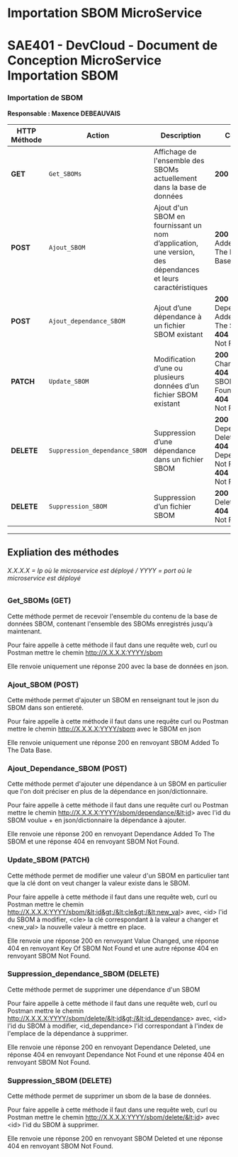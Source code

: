 # Importation SBOM MicroService

# SAE401 - DevCloud - Document de Conception MicroService Importation SBOM

### Importation de SBOM  
**Responsable : Maxence DEBEAUVAIS**

| HTTP Méthode | Action | Description | Codes |
|-------------|--------|-------------|--------|
| **GET** | `Get_SBOMs` | Affichage de l'ensemble des SBOMs actuellement dans la base de données | **200** : OK |
| **POST** | `Ajout_SBOM` | Ajout d'un SBOM en fournissant un nom d’application, une version, des dépendances et leurs caractéristiques | **200** : SBOM Added To The Data Base |
| **POST** | `Ajout_dependance_SBOM` | Ajout d’une dépendance à un fichier SBOM existant | **200** : Dependance Added To The SBOM <br> **404** : SBOM Not Found |
| **PATCH** | `Update_SBOM` | Modification d’une ou plusieurs données d’un fichier SBOM existant | **200** : Value Changed <br> **404** : Key Of SBOM Not Found <br> **404** : SBOM Not Found |
| **DELETE** | `Suppression_dependance_SBOM` | Suppression d’une dépendance dans un fichier SBOM | **200** : Dependance Deleted <br> **404** : Dependance Not Found <br> **404** : SBOM Not Found |
| **DELETE** | `Suppression_SBOM` | Suppression d’un fichier SBOM | **200** : SBOM Deleted <br> **404** : SBOM Not Found |

---
## Expliation des méthodes

###### X.X.X.X = Ip où le microservice est déployé / YYYY = port où le microservice est déployé

### Get_SBOMs (GET)

Cette méthode permet de recevoir l'ensemble du contenu de la base de données SBOM, contenant l'ensemble des SBOMs enregistrés jusqu'à maintenant.

Pour faire appelle à cette méthode il faut dans une requête web, curl ou Postman mettre le chemin http://X.X.X.X:YYYY/sbom

Elle renvoie uniquement une réponse 200 avec la base de données en json.

### Ajout_SBOM (POST)

Cette méthode permet d'ajouter un SBOM en renseignant tout le json du SBOM dans son entiereté.

Pour faire appelle à cette méthode il faut dans une requête curl ou Postman mettre le chemin http://X.X.X.X:YYYY/sbom avec le SBOM en json

Elle renvoie uniquement une réponse 200 en renvoyant SBOM Added To The Data Base.

### Ajout_Dependance_SBOM (POST)

Cette méthode permet d'ajouter une dépendance à un SBOM en particulier que l'on doit préciser en plus de la dépendance en json/dictionnaire.

Pour faire appelle à cette méthode il faut dans une requête curl ou Postman mettre le chemin http://X.X.X.X:YYYY/sbom/dependance/&lt;id&gt; avec l'id du SBOM voulue + en json/dictionnaire la dépendance à ajouter.

Elle renvoie une réponse 200 en renvoyant Dependance Added To The SBOM et une réponse 404 en renvoyant SBOM Not Found.

### Update_SBOM (PATCH)

Cette méthode permet de modifier une valeur d'un SBOM en particulier tant que la clé dont on veut changer la valeur existe dans le SBOM.

Pour faire appelle à cette méthode il faut dans une requête web, curl ou Postman mettre le chemin http://X.X.X.X:YYYY/sbom/&lt;id&gt;/&lt;cle&gt;/&lt;new_val&gt; avec, &lt;id&gt; l'id du SBOM à modifier, &lt;cle&gt; la clé correspondant à la valeur a changer et &lt;new_val&gt; la nouvelle valeur à mettre en place.

Elle renvoie une réponse 200 en renvoyant Value Changed, une réponse 404 en renvoyant Key Of SBOM Not Found et une autre réponse 404 en renvoyant SBOM Not Found.

### Suppression_dependance_SBOM (DELETE)

Cette méthode permet de supprimer une dépendance d'un SBOM

Pour faire appelle à cette méthode il faut dans une requête web, curl ou Postman mettre le chemin http://X.X.X.X:YYYY/sbom/delete/&lt;id&gt;/&lt;id_dependance&gt; avec, &lt;id&gt; l'id du SBOM à modifier, &lt;id_dependance&gt; l'id correspondant à l'index de l'emplace de la dépendance à supprimer.

Elle renvoie une réponse 200 en renvoyant Dependance Deleted, une réponse 404 en renvoyant Dependance Not Found et une réponse 404 en renvoyant SBOM Not Found.

### Suppression_SBOM (DELETE)

Cette méthode permet de supprimer un sbom de la base de données.

Pour faire appelle à cette méthode il faut dans une requête web, curl ou Postman mettre le chemin http://X.X.X.X:YYYY/sbom/delete/&lt;id&gt; avec &lt;id&gt; l'id du SBOM à supprimer.

Elle renvoie une réponse 200 en renvoyant SBOM Deleted et une réponse 404 en renvoyant SBOM Not Found.